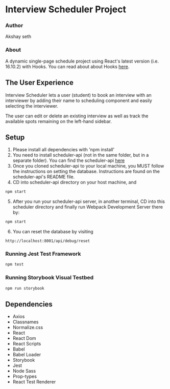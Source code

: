 # Interview Scheduler Project

### Author

Akshay seth

### About

A dynamic single-page schedule project using React's latest version (i.e. 16.10.2) with Hooks. 
You can read about about Hooks [here](https://reactjs.org/docs/hooks-intro.html).

## The User Experience

Interview Scheduler lets a user (student) to book an interview with an interviewer by adding their name to scheduling component and easily selecting the interviewer. 

The user can edit or delete an existing interview as well as track the available spots remaining on the left-hand sidebar.

## Setup

1. Please install all dependencies with 'npm install'
2. You need to install scheduler-api (not in the same folder, but in a separate folder). You can find the scheduler-api [here](https://github.com/lighthouse-labs/scheduler-api)
3. Once you cloned scheduler-api to your local machine, you MUST follow the instructions on setting the database. Instructions are found on the scheduler-api's README file.
4. CD into scheduler-api directory on your host machine, and 
```sh
npm start
```
5. After you run your scheduler-api server, in another terminal, CD into this scheduler directory and finally run Webpack Development Server there by:
```sh
npm start
```
6. You can reset the database by visiting 
```
http://localhost:8001/api/debug/reset 
```

### Running Jest Test Framework

```sh
npm test
```

### Running Storybook Visual Testbed

```sh
npm run storybook
```

## Dependencies

- Axios
- Classnames
- Normalize.css
- React
- React Dom
- React Scripts
- Babel
- Babel Loader
- Storybook
- Jest
- Node Sass
- Prop-types
- React Test Renderer

